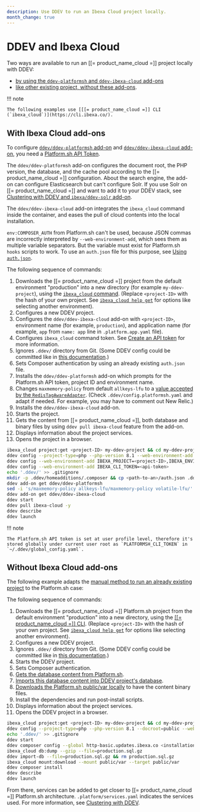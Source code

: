 ```yaml
---
description: Use DDEV to run an Ibexa Cloud project locally.
month_change: true
---
```


# DDEV and Ibexa Cloud

Two ways are available to run an [[= product_name_cloud =]] project locally with DDEV:

- [by using the `ddev-platformsh` and `ddev-ibexa-cloud` add-ons](#with-ibexa-cloud-add-ons)
- [like other existing project, without these add-ons](#without-ibexa-cloud-add-ons).

!!! note

    The following examples use [[[= product_name_cloud =]] CLI (`ibexa_cloud`)](https://cli.ibexa.co/).

## With Ibexa Cloud add-ons

To configure [`ddev/ddev-platformsh` add-on](https://github.com/ddev/ddev-platformsh) and [`ddev/ddev-ibexa-cloud` add-on](https://github.com/ddev/ddev-ibexa-cloud), you need a [Platform.sh API Token](https://docs.platform.sh/administration/cli/api-tokens.html).

The `ddev/ddev-platformsh` add-on configures the document root, the PHP version, the database, and the cache pool according to the [[= product_name_cloud =]] configuration.
About the search engine, the add-on can configure Elasticsearch but can't configure Solr.
If you use Solr on [[= product_name_cloud =]] and want to add it to your DDEV stack, see [Clustering with DDEV and `ibexa/ddev-solr` add-on](clustering_with_ddev.md#solr).

The `ddev/ddev-ibexa-cloud` add-on integrates the `ibexa_cloud` command inside the container,
and eases the pull of cloud contents into the local installation.

`env:COMPOSER_AUTH` from Platform.sh can't be used, because JSON commas are incorrectly interpreted by `--web-environment-add`, which sees them as multiple variable separators.
But the variable must exist for Platform.sh `hooks` scripts to work.
To use an `auth.json` file for this purpose, see [Using `auth.json`](install_with_ddev.md#using-authjson).

The following sequence of commands:

1. Downloads the [[= product_name_cloud =]] project from the default environment "production"
   into a new directory (for example `my-ddev-project`), using the [`ibexa_cloud` command](https://cli.ibexa.co/).
   (Replace `<project-ID>` with the hash of your own project.
See [`ibexa_cloud help get`](https://docs.platform.sh/administration/cli.html#3-use) for options like selecting another environment).
1. Configures a new DDEV project.
1. Configures the `ddev/ddev-ibexa-cloud` add-on with `<project-ID>`, environment name (for example, `production`),
   and application name (for example, `app` from `name: app` line in `.platform.app.yaml` file).
1. Configures `ibexa_cloud` command token. See [Create an API token](https://docs.platform.sh/administration/cli/api-tokens.html#2-create-an-api-token) for more information.
1. Ignores `.ddev/` directory from Git.
   (Some DDEV config could be committed like in [this documentation](https://ddev.readthedocs.io/en/latest/users/extend/customization-extendibility/#extending-configyaml-with-custom-configyaml-files).)
1. Sets Composer authentication by using an already existing `auth.json` file.
1. Installs the `ddev/ddev-platformsh` add-on which prompts for the Platform.sh API token, project ID and environment name.
1. Changes `maxmemory-policy` from default `allkeys-lfu` to a [value accepted by the `RedisTagAwareAdapter`](https://github.com/symfony/cache/blob/5.4/Adapter/RedisTagAwareAdapter.php#L95).
   (Check `.ddev/config.platformsh.yaml` and adapt if needed. For example, you may have to comment out New Relic.)
1. Installs the `ddev/ddev-ibexa-cloud` add-on.
1. Starts the project.
1. Gets the content from [[= product_name_cloud =]], both database and binary files by using `ddev pull ibexa-cloud` feature from the add-on.
1. Displays information about the project services.
1. Opens the project in a browser.

```bash
ibexa_cloud project:get <project-ID> my-ddev-project && cd my-ddev-project
ddev config --project-type=php --php-version 8.1 --web-environment-add COMPOSER_AUTH='',DATABASE_URL=mysql://db:db@db:3306/db
ddev config --web-environment-add IBEXA_PROJECT=<project-ID>,IBEXA_ENVIRONMENT=production,IBEXA_APP=app
ddev config --web-environment-add IBEXA_CLI_TOKEN=<api-token>
echo '.ddev/' >> .gitignore
mkdir -p .ddev/homeadditions/.composer && cp <path-to-an>/auth.json .ddev/homeadditions/.composer
ddev add-on get ddev/ddev-platformsh
sed -i 's/maxmemory-policy allkeys-lfu/maxmemory-policy volatile-lfu/' .ddev/redis/redis.conf
ddev add-on get ddev/ddev-ibexa-cloud
ddev start
ddev pull ibexa-cloud -y
ddev describe
ddev launch
```

!!! note

    The Platform.sh API token is set at user profile level, therefore it's stored globally under current user root as `PLATFORMSH_CLI_TOKEN` in `~/.ddev/global_config.yaml`.

## Without Ibexa Cloud add-ons

The following example adapts the [manual method to run an already existing project](install_with_ddev.md#run-an-already-existing-project) to the Platform.sh case:

The following sequence of commands:

1. Downloads the [[= product_name_cloud =]] Platform.sh project from the default environment "production" into a new directory, using the [[[= product_name_cloud =]] CLI](https://cli.ibexa.co/).
(Replace `<project-ID>` with the hash of your own project. See [`ibexa_cloud help get`](https://docs.platform.sh/administration/cli.html#3-use) for options like selecting another environment).
1. Configures a new DDEV project.
1. Ignores `.ddev/` directory from Git.
(Some DDEV config could be committed like in [this documentation](https://ddev.readthedocs.io/en/latest/users/extend/customization-extendibility/#extending-configyaml-with-custom-configyaml-files).)
1. Starts the DDEV project.
1. Sets Composer authentication.
1. [Gets the database content from Platform.sh](https://docs.platform.sh/add-services/mysql.html#exporting-data).
1. [Imports this database content into DDEV project's database](https://ddev.readthedocs.io/en/latest/users/usage/database-management/#database-imports).
1. [Downloads the Platform.sh public/var locally](https://docs.platform.sh/development/file-transfer.html#transfer-a-file-from-a-mount) to have the content binary files.
1. Install the dependencies and run post-install scripts.
1. Displays information about the project services.
1. Opens the DDEV project in a browser.

```bash
ibexa_cloud project:get <project-ID> my-ddev-project && cd my-ddev-project
ddev config --project-type=php --php-version 8.1 --docroot=public --web-environment-add DATABASE_URL=mysql://db:db@db:3306/db
echo '.ddev/' >> .gitignore
ddev start
ddev composer config --global http-basic.updates.ibexa.co <installation-key> <token-password>
ibexa_cloud db:dump --gzip --file=production.sql.gz
ddev import-db --file=production.sql.gz && rm production.sql.gz
ibexa_cloud mount:download --mount public/var --target public/var
ddev composer install
ddev describe
ddev launch
```

From there, services can be added to get closer to [[= product_name_cloud =]] Platform.sh architecture.
`.platform/services.yaml` indicates the services used.
For more information, see [Clustering with DDEV](clustering_with_ddev.md).
